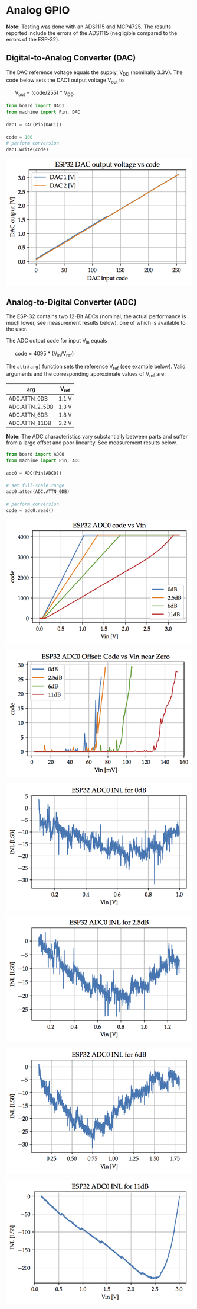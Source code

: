 # Analog GPIO

**Note:** Testing was done with an ADS1115 and MCP4725. The results reported include the errors of the ADS1115 (negligible compared to the errors of the ESP-32).

## Digital-to-Analog Converter (DAC)

The DAC reference voltage equals the supply, V<sub>DD</sub> (nominally 3.3V). The code below sets the DAC1 output voltage V<sub>out</sub> to 

&nbsp;&nbsp;&nbsp;&nbsp;&nbsp;&nbsp;V<sub>out</sub> = (code/255) * V<sub>DD</sub>

```python
from board import DAC1
from machine import Pin, DAC

dac1 = DAC(Pin(DAC1))

code = 100
# perform conversion
dac1.write(code)
```

![DAC output voltage versus input code (0 ... 255)](adc/esp32_dac.png)

## Analog-to-Digital Converter (ADC)

The ESP-32 contains two 12-Bit ADCs (nominal, the actual performance is much lower, see measurement results below), one of which is available to the user.

The ADC output code for input V<sub>in</sub> equals

&nbsp;&nbsp;&nbsp;&nbsp;&nbsp;&nbsp;code = 4095 * (V<sub>in</sub>/V<sub>ref</sub>)

The `attn(arg)` function sets the reference V<sub>ref</sub> (see example below). Valid arguments and the corresponding approximate values of V<sub>ref</sub> are:

arg | V<sub>ref</sub>
------| ---------------
ADC.ATTN_0DB   | 1.1 V
ADC.ATTN_2_5DB | 1.3 V
ADC.ATTN_6DB   | 1.8 V
ADC.ATTN_11DB  | 3.2 V

**Note:** The ADC characteristics vary substantially between parts and suffer from a large offset and poor linearity. See measurement results below.

```python
from board import ADC0
from machine import Pin, ADC

adc0 = ADC(Pin(ADC0))

# set full-scale range
adc0.atten(ADC.ATTN_0DB)

# perform conversion
code = adc0.read()
```

![ADC output code versus input voltage](adc/esp32_adc_vin.png)

![ADC offset](adc/esp32_adc_vin_offset.png)

![ADC INL for 0 dB attenuation](adc/esp32_adc_inl_0dB.png)

![ADC INL for 2.5 dB attenuation](adc/esp32_adc_inl_2.5dB.png)

![ADC INL for 6 dB attenuation](adc/esp32_adc_inl_6dB.png)

![ADC INL for 11 dB attenuation](adc/esp32_adc_inl_11dB.png)
